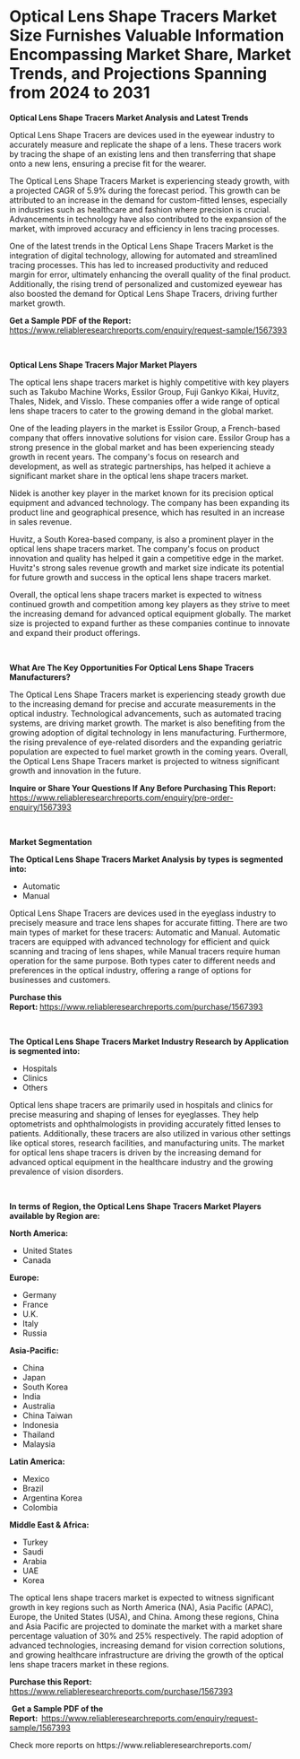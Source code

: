 <p><h1>Optical Lens Shape Tracers Market Size Furnishes Valuable Information Encompassing Market Share, Market Trends, and Projections Spanning from 2024 to 2031</h1></p><p><strong>Optical Lens Shape Tracers Market Analysis and Latest Trends</strong></p>
<p><p>Optical Lens Shape Tracers are devices used in the eyewear industry to accurately measure and replicate the shape of a lens. These tracers work by tracing the shape of an existing lens and then transferring that shape onto a new lens, ensuring a precise fit for the wearer.</p><p>The Optical Lens Shape Tracers Market is experiencing steady growth, with a projected CAGR of 5.9% during the forecast period. This growth can be attributed to an increase in the demand for custom-fitted lenses, especially in industries such as healthcare and fashion where precision is crucial. Advancements in technology have also contributed to the expansion of the market, with improved accuracy and efficiency in lens tracing processes.</p><p>One of the latest trends in the Optical Lens Shape Tracers Market is the integration of digital technology, allowing for automated and streamlined tracing processes. This has led to increased productivity and reduced margin for error, ultimately enhancing the overall quality of the final product. Additionally, the rising trend of personalized and customized eyewear has also boosted the demand for Optical Lens Shape Tracers, driving further market growth.</p></p>
<p><strong>Get a Sample PDF of the Report:&nbsp;</strong> <a href="https://www.reliableresearchreports.com/enquiry/request-sample/1567393">https://www.reliableresearchreports.com/enquiry/request-sample/1567393</a></p>
<p>&nbsp;</p>
<p><strong>Optical Lens Shape Tracers Major Market Players</strong></p>
<p><p>The optical lens shape tracers market is highly competitive with key players such as Takubo Machine Works, Essilor Group, Fuji Gankyo Kikai, Huvitz, Thales, Nidek, and Visslo. These companies offer a wide range of optical lens shape tracers to cater to the growing demand in the global market.</p><p>One of the leading players in the market is Essilor Group, a French-based company that offers innovative solutions for vision care. Essilor Group has a strong presence in the global market and has been experiencing steady growth in recent years. The company's focus on research and development, as well as strategic partnerships, has helped it achieve a significant market share in the optical lens shape tracers market.</p><p>Nidek is another key player in the market known for its precision optical equipment and advanced technology. The company has been expanding its product line and geographical presence, which has resulted in an increase in sales revenue.</p><p>Huvitz, a South Korea-based company, is also a prominent player in the optical lens shape tracers market. The company's focus on product innovation and quality has helped it gain a competitive edge in the market. Huvitz's strong sales revenue growth and market size indicate its potential for future growth and success in the optical lens shape tracers market.</p><p>Overall, the optical lens shape tracers market is expected to witness continued growth and competition among key players as they strive to meet the increasing demand for advanced optical equipment globally. The market size is projected to expand further as these companies continue to innovate and expand their product offerings.</p></p>
<p>&nbsp;</p>
<p><strong>What Are The Key Opportunities For Optical Lens Shape Tracers Manufacturers?</strong></p>
<p><p>The Optical Lens Shape Tracers market is experiencing steady growth due to the increasing demand for precise and accurate measurements in the optical industry. Technological advancements, such as automated tracing systems, are driving market growth. The market is also benefiting from the growing adoption of digital technology in lens manufacturing. Furthermore, the rising prevalence of eye-related disorders and the expanding geriatric population are expected to fuel market growth in the coming years. Overall, the Optical Lens Shape Tracers market is projected to witness significant growth and innovation in the future.</p></p>
<p><strong>Inquire or Share Your Questions If Any Before Purchasing This Report:</strong> <a href="https://www.reliableresearchreports.com/enquiry/pre-order-enquiry/1567393">https://www.reliableresearchreports.com/enquiry/pre-order-enquiry/1567393</a></p>
<p>&nbsp;</p>
<p><strong>Market Segmentation</strong></p>
<p><strong>The Optical Lens Shape Tracers Market Analysis by types is segmented into:</strong></p>
<p><ul><li>Automatic</li><li>Manual</li></ul></p>
<p><p>Optical Lens Shape Tracers are devices used in the eyeglass industry to precisely measure and trace lens shapes for accurate fitting. There are two main types of market for these tracers: Automatic and Manual. Automatic tracers are equipped with advanced technology for efficient and quick scanning and tracing of lens shapes, while Manual tracers require human operation for the same purpose. Both types cater to different needs and preferences in the optical industry, offering a range of options for businesses and customers.</p></p>
<p><strong>Purchase this Report:&nbsp;</strong><a href="https://www.reliableresearchreports.com/purchase/1567393">https://www.reliableresearchreports.com/purchase/1567393</a></p>
<p>&nbsp;</p>
<p><strong>The Optical Lens Shape Tracers Market Industry Research by Application is segmented into:</strong></p>
<p><ul><li>Hospitals</li><li>Clinics</li><li>Others</li></ul></p>
<p><p>Optical lens shape tracers are primarily used in hospitals and clinics for precise measuring and shaping of lenses for eyeglasses. They help optometrists and ophthalmologists in providing accurately fitted lenses to patients. Additionally, these tracers are also utilized in various other settings like optical stores, research facilities, and manufacturing units. The market for optical lens shape tracers is driven by the increasing demand for advanced optical equipment in the healthcare industry and the growing prevalence of vision disorders.</p></p>
<p>&nbsp;</p>
<p><strong>In terms of Region, the Optical Lens Shape Tracers Market Players available by Region are:</strong></p>
<p>
    <p> <strong> North America: </strong>
        <ul>
            <li>United States</li>
            <li>Canada</li>
        </ul>
        </p> 
    <p> <strong> Europe: </strong>
        <ul>
            <li>Germany</li>
            <li>France</li>
            <li>U.K.</li>
            <li>Italy</li>
            <li>Russia</li>
        </ul>
        </p> 
    <p> <strong> Asia-Pacific: </strong>
        <ul>
            <li>China</li>
            <li>Japan</li>
            <li>South Korea</li>
            <li>India</li>
            <li>Australia</li>
            <li>China Taiwan</li>
            <li>Indonesia</li>
            <li>Thailand</li>
            <li>Malaysia</li>
        </ul>
        </p> 
    <p> <strong> Latin America: </strong>
        <ul>
            <li>Mexico</li>
            <li>Brazil</li>
            <li>Argentina Korea</li>
            <li>Colombia</li>
        </ul>
        </p> 
    <p> <strong> Middle East & Africa: </strong>
        <ul>
            <li>Turkey</li>
            <li>Saudi</li>
            <li>Arabia</li>
            <li>UAE</li>
            <li>Korea</li>
        </ul>
    </p>
    </p>
<p><p>The optical lens shape tracers market is expected to witness significant growth in key regions such as North America (NA), Asia Pacific (APAC), Europe, the United States (USA), and China. Among these regions, China and Asia Pacific are projected to dominate the market with a market share percentage valuation of 30% and 25% respectively. The rapid adoption of advanced technologies, increasing demand for vision correction solutions, and growing healthcare infrastructure are driving the growth of the optical lens shape tracers market in these regions.</p></p>
<p><strong>Purchase this Report: </strong><a href="https://www.reliableresearchreports.com/purchase/1567393">https://www.reliableresearchreports.com/purchase/1567393</a></p>
<p>&nbsp;<strong>Get a Sample PDF of the Report:&nbsp;&nbsp;</strong><a href="https://www.reliableresearchreports.com/enquiry/request-sample/1567393">https://www.reliableresearchreports.com/enquiry/request-sample/1567393</a></p>
<p><strong></strong></p>
<p>Check more reports on https://www.reliableresearchreports.com/</p>